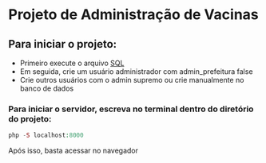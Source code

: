 # Projeto de Administração de Vacinas

## Para iniciar o projeto: 
- Primeiro execute o arquivo <a href="https://github.com/Gustavo7327/Projeto-Vacina/blob/main/script.sql">SQL</a>
- Em seguida, crie um usuário administrador com admin_prefeitura false
- Crie outros usuários com o admin supremo ou crie manualmente no banco de dados

### Para iniciar o servidor, escreva no terminal dentro do diretório do projeto:
``` php
php -S localhost:8000
```
Após isso, basta acessar no navegador
